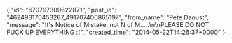  {
   "id": "670797309622871",
   "post_id": "462493170453287_491707400865197",
   "from_name": "Pete Daoust",
   "message": "It's Notice of Mistake, not N of M.....\n\nPLEASE DO NOT FUCK UP EVERYTHING :(",
   "created_time": "2014-05-22T14:26:37+0000"
 }
